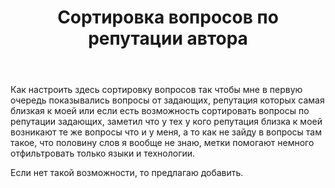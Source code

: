 ﻿---
title: "Сортировка вопросов по репутации автора"
se.owner.user_id: 485282
se.owner.display_name: "tka"
se.owner.link: "https://ru.meta.stackoverflow.com/users/485282/tka"
se.link: "https://ru.meta.stackoverflow.com/questions/11906/%d0%a1%d0%be%d1%80%d1%82%d0%b8%d1%80%d0%be%d0%b2%d0%ba%d0%b0-%d0%b2%d0%be%d0%bf%d1%80%d0%be%d1%81%d0%be%d0%b2-%d0%bf%d0%be-%d1%80%d0%b5%d0%bf%d1%83%d1%82%d0%b0%d1%86%d0%b8%d0%b8-%d0%b0%d0%b2%d1%82%d0%be%d1%80%d0%b0"
se.question_id: 11906
se.post_type: question
---
<p>Как настроить здесь сортировку вопросов так чтобы мне в первую очередь показывались вопросы от задающих, репутация которых самая близкая к моей или если есть возможность сортировать вопросы по репутации задающих, заметил что у тех у кого репутация близка к моей возникают те же вопросы что и у меня, а то как не зайду в вопросы там такое, что половину слов я вообще не знаю, метки помогают немного отфильтровать только языки и технологии.</p>
<p>Если нет такой возможности, то предлагаю добавить.</p>
